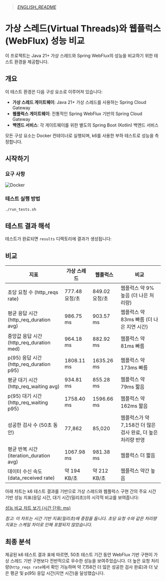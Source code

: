 > *[ENGLISH_README](README.md)*

# 가상 스레드(Virtual Threads)와 웹플럭스(WebFlux) 성능 비교

이 프로젝트는 Java 21+ 가상 스레드와 Spring WebFlux의 성능을 비교하기 위한 테스트 환경을 제공합니다.

## 개요

이 테스트 환경은 다음 구성 요소로 이루어져 있습니다:

- **가상 스레드 게이트웨이**: Java 21+ 가상 스레드를 사용하는 Spring Cloud Gateway
- **웹플럭스 게이트웨이**: 전통적인 Spring WebFlux 기반의 Spring Cloud Gateway
- **백엔드 서비스**: 각 게이트웨이를 위한 별도의 Spring Boot (Kotlin) 백엔드 서비스

모든 구성 요소는 Docker 컨테이너로 실행되며, k6를 사용한 부하 테스트로 성능을 측정합니다.

## 시작하기

### 요구 사항

![Docker](https://img.shields.io/badge/Docker-2496ED?style=flat&logo=docker&logoColor=white) 

### 테스트 실행 방법

```bash
./run_tests.sh
```

## 테스트 결과 해석

테스트가 완료되면 `results` 디렉토리에 결과가 생성됩니다:

## 비교

| 지표 | 가상 스레드 | 웹플럭스 | 비교 |
|------|------------|---------|------|
| 초당 요청 수 (http_reqs rate) | 777.48 요청/초 | 849.02 요청/초 | 웹플럭스 약 9% 높음 (더 나은 처리량) |
| 평균 응답 시간 (http_req_duration avg) | 986.75 ms | 903.57 ms | 웹플럭스 약 83ms 빠름 (더 나은 지연 시간) |
| 중앙값 응답 시간 (http_req_duration med) | 964.18 ms | 882.92 ms | 웹플럭스 약 81ms 빠름 |
| p(95) 응답 시간 (http_req_duration p95) | 1808.11 ms | 1635.26 ms | 웹플럭스 약 173ms 빠름 |
| 평균 대기 시간 (http_req_waiting avg) | 934.81 ms | 855.28 ms | 웹플럭스 약 79ms 짧음 |
| p(95) 대기 시간 (http_req_waiting p95) | 1758.40 ms | 1596.66 ms | 웹플럭스 약 162ms 짧음 |
| 성공한 검사 수 (50초 동안) | 77,862 | 85,020 | 웹플럭스가 약 7,158건 더 많은 검사 완료, 더 높은 처리량 반영 |
| 평균 반복 시간 (iteration_duration avg) | 1067.98 ms | 981.38 ms | 웹플럭스 더 짧음 |
| 데이터 수신 속도 (data_received rate) | 약 194 KB/초 | 약 212 KB/초 | 웹플럭스 약간 높음 |

아래 차트는 k6 테스트 결과를 기반으로 가상 스레드와 웹플럭스 구현 간의 주요 시간 기반 성능 지표(응답 시간, 대기 시간(밀리초))의 시각적 비교를 보여줍니다:

[성능 비교 차트 보기 (시간 단위: ms)](https://image-charts.com/chart?cht=bvg&chs=700x400&chd=t:986.75,1808.11,934.81,1758.40|903.57,1635.26,855.28,1596.66&chds=0,1900&chxt=x,y&chxl=0:|Avg+Resp|P95+Resp|Avg+Wait|P95+Wait&chco=4D89F9,00AEEF&chdl=Virtual+Threads|WebFlux&chdlp=b&chtt=Performance+Comparison+(Time+in+ms)&chma=0,0,0,20&chbh=a)

*참고: 이 차트는 시간 기반 지표(밀리초)에 중점을 둡니다. 초당 요청 수와 같은 처리량 지표는 스케일 차이로 인해 포함되지 않았습니다.*

## 최종 분석

제공된 k6 테스트 결과 표에 따르면, 50초 테스트 기간 동안 WebFlux 기반 구현이 가상 스레드 기반 구현보다 전반적으로 우수한 성능을 보여주었습니다. 더 높은 요청 처리량(`http_reqs rate`에서 확인 가능하며 약 7,158건 더 많은 성공한 검사 완료)과 더 낮은 평균 및 p(95) 응답 시간(지연 시간)을 달성했습니다. 
